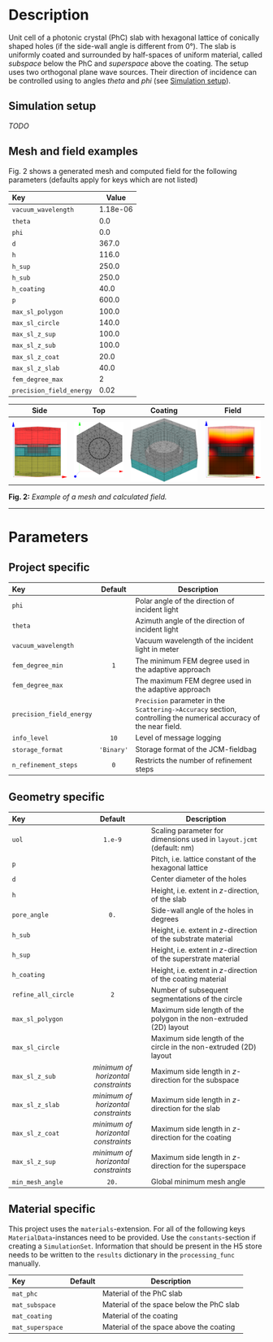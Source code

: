 # Description

Unit cell of a photonic crystal (PhC) slab with hexagonal lattice of conically shaped holes (if the side-wall angle is different from 0°). The slab is uniformly coated and surrounded by half-spaces of uniform material, called *subspace* below the PhC and *superspace* above the coating. The setup uses two orthogonal plane wave sources. Their direction of incidence can be controlled using to angles *theta* and *phi* (see [Simulation setup](#Simulation-setup)).

## Simulation setup

*TODO*

## Mesh and field examples

Fig. 2 shows a generated mesh and computed field for the following parameters (defaults apply for keys which are not listed)

Key | Value
:--- |-------
`vacuum_wavelength` | 1.18e-06
`theta` | 0.0
`phi` | 0.0
`d` | 367.0
`h` | 116.0
`h_sup` | 250.0
`h_sub` | 250.0
`h_coating` | 40.0
`p` | 600.0
`max_sl_polygon` | 100.0
`max_sl_circle` | 140.0
`max_sl_z_sup` | 100.0
`max_sl_z_sub` | 100.0
`max_sl_z_coat` | 20.0
`max_sl_z_slab` | 40.0
`fem_degree_max` | 2
`precision_field_energy` | 0.02

Side | Top | Coating | Field
:---:|:---:|:-------:|:----:
![Mesh side-view][mesh_1] | ![Mesh top-view][mesh_2] | ![Mesh coating-only][mesh_3] | ![Field][field]

**Fig. 2:** *Example of a mesh and calculated field.*

------

[mesh_1]: example_mesh_side.png "Example mesh side"
[mesh_2]: example_mesh_top.png "Example mesh top"
[mesh_3]: example_mesh_slab_and_coating.png "Example mesh coating"
[field]: example_field.png "Example field"

# Parameters

## Project specific

Key | Default | Description
:---|:-------:| -----------
`phi` |  | Polar angle of the direction of incident light
`theta` |  | Azimuth angle of the direction of incident light
`vacuum_wavelength` |  | Vacuum wavelength of the incident light in meter
`fem_degree_min` | `1` | The minimum FEM degree used in the adaptive approach
`fem_degree_max` | | The maximum FEM degree used in the adaptive approach
`precision_field_energy` |  | `Precision` parameter in the `Scattering->Accuracy` section, controlling the numerical accuracy of the near field.
`info_level` | `10` | Level of message logging
`storage_format` | `'Binary'` | Storage format of the JCM-fieldbag
`n_refinement_steps` | `0` | Restricts the number of refinement steps


## Geometry specific

Key | Default | Description
:---|:-------:| -----------
`uol` | `1.e-9` | Scaling parameter for dimensions used in `layout.jcmt` (default: nm)
`p` |  | Pitch, i.e. lattice constant of the hexagonal lattice
`d` |  | Center diameter of the holes
`h` |  | Height, i.e. extent in *z*-direction, of the slab
`pore_angle` | `0.` | Side-wall angle of the holes in degrees
`h_sub` |  | Height, i.e. extent in *z*-direction of the substrate material
`h_sup` |  | Height, i.e. extent in *z*-direction of the superstrate material
`h_coating` |  | Height, i.e. extent in *z*-direction of the coating material
`refine_all_circle` | `2` | Number of subsequent segmentations of the circle
`max_sl_polygon` | | Maximum side length of the polygon in the non-extruded (2D) layout
`max_sl_circle` | | Maximum side length of the circle in the non-extruded (2D) layout
`max_sl_z_sub` | *minimum of horizontal constraints* | Maximum side length in *z*-direction for the subspace
`max_sl_z_slab` | *minimum of horizontal constraints* | Maximum side length in *z*-direction for the slab
`max_sl_z_coat` | *minimum of horizontal constraints* | Maximum side length in *z*-direction for the coating
`max_sl_z_sup` | *minimum of horizontal constraints* | Maximum side length in *z*-direction for the superspace
`min_mesh_angle` | `20.` | Global minimum mesh angle


## Material specific

This project uses the `materials`-extension. For all of the following keys `MaterialData`-instances need to be provided. Use the `constants`-section if creating a `SimulationSet`. Information that should be present in the H5 store needs to be written to the `results` dictionary in the `processing_func` manually.

Key | Default | Description
:---|:-------:| -----------
`mat_phc` | | Material of the PhC slab
`mat_subspace` | | Material of the space below the PhC slab
`mat_coating` | | Material of the coating
`mat_superspace` | | Material of the space above the coating


